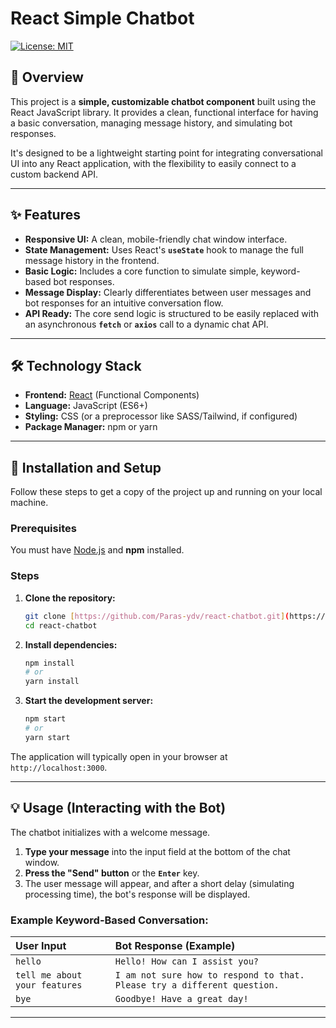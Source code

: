 # React Simple Chatbot

[![License: MIT](https://img.shields.io/badge/License-MIT-yellow.svg)](https://opensource.org/licenses/MIT)

## 🌟 Overview

This project is a **simple, customizable chatbot component** built using the React JavaScript library. It provides a clean, functional interface for having a basic conversation, managing message history, and simulating bot responses.

It's designed to be a lightweight starting point for integrating conversational UI into any React application, with the flexibility to easily connect to a custom backend API.

---

## ✨ Features

* **Responsive UI:** A clean, mobile-friendly chat window interface.
* **State Management:** Uses React's **`useState`** hook to manage the full message history in the frontend.
* **Basic Logic:** Includes a core function to simulate simple, keyword-based bot responses.
* **Message Display:** Clearly differentiates between user messages and bot responses for an intuitive conversation flow.
* **API Ready:** The core send logic is structured to be easily replaced with an asynchronous **`fetch`** or **`axios`** call to a dynamic chat API.

---

## 🛠️ Technology Stack

* **Frontend:** [React](https://reactjs.org/) (Functional Components)
* **Language:** JavaScript (ES6+)
* **Styling:** CSS (or a preprocessor like SASS/Tailwind, if configured)
* **Package Manager:** npm or yarn

---

## 🚀 Installation and Setup

Follow these steps to get a copy of the project up and running on your local machine.

### Prerequisites

You must have [Node.js](https://nodejs.org/en/download/) and **npm** installed.

### Steps

1.  **Clone the repository:**
    ```bash
    git clone [https://github.com/Paras-ydv/react-chatbot.git](https://github.com/Paras-ydv/react-chatbot.git)
    cd react-chatbot
    ```

2.  **Install dependencies:**
    ```bash
    npm install
    # or
    yarn install
    ```

3.  **Start the development server:**
    ```bash
    npm start
    # or
    yarn start
    ```

The application will typically open in your browser at `http://localhost:3000`.

---

## 💡 Usage (Interacting with the Bot)

The chatbot initializes with a welcome message.

1.  **Type your message** into the input field at the bottom of the chat window.
2.  **Press the "Send" button** or the **`Enter`** key.
3.  The user message will appear, and after a short delay (simulating processing time), the bot's response will be displayed.

### Example Keyword-Based Conversation:

| User Input | Bot Response (Example) |
| :--- | :--- |
| `hello` | `Hello! How can I assist you?` |
| `tell me about your features` | `I am not sure how to respond to that. Please try a different question.` |
| `bye` | `Goodbye! Have a great day!` |

---
